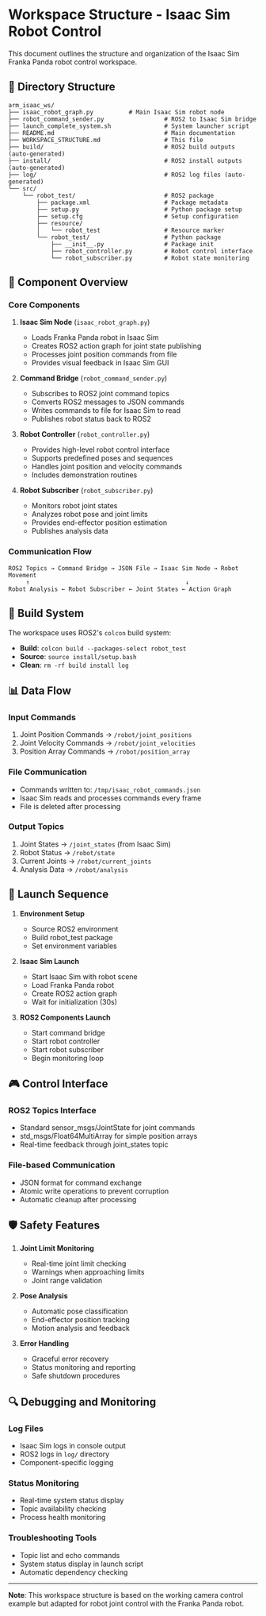 # Workspace Structure - Isaac Sim Robot Control

This document outlines the structure and organization of the Isaac Sim Franka Panda robot control workspace.

## 📁 Directory Structure

```
arm_isaac_ws/
├── isaac_robot_graph.py          # Main Isaac Sim robot node
├── robot_command_sender.py                 # ROS2 to Isaac Sim bridge
├── launch_complete_system.sh               # System launcher script
├── README.md                               # Main documentation
├── WORKSPACE_STRUCTURE.md                  # This file
├── build/                                  # ROS2 build outputs (auto-generated)
├── install/                                # ROS2 install outputs (auto-generated)
├── log/                                    # ROS2 log files (auto-generated)
└── src/
    └── robot_test/                         # ROS2 package
        ├── package.xml                     # Package metadata
        ├── setup.py                        # Python package setup
        ├── setup.cfg                       # Setup configuration
        ├── resource/
        │   └── robot_test                  # Resource marker
        └── robot_test/                     # Python package
            ├── __init__.py                 # Package init
            ├── robot_controller.py         # Robot control interface
            └── robot_subscriber.py         # Robot state monitoring
```

## 🎯 Component Overview

### Core Components

1. **Isaac Sim Node** (`isaac_robot_graph.py`)
   - Loads Franka Panda robot in Isaac Sim
   - Creates ROS2 action graph for joint state publishing
   - Processes joint position commands from file
   - Provides visual feedback in Isaac Sim GUI

2. **Command Bridge** (`robot_command_sender.py`)
   - Subscribes to ROS2 joint command topics
   - Converts ROS2 messages to JSON commands
   - Writes commands to file for Isaac Sim to read
   - Publishes robot status back to ROS2

3. **Robot Controller** (`robot_controller.py`)
   - Provides high-level robot control interface
   - Supports predefined poses and sequences
   - Handles joint position and velocity commands
   - Includes demonstration routines

4. **Robot Subscriber** (`robot_subscriber.py`)
   - Monitors robot joint states
   - Analyzes robot pose and joint limits
   - Provides end-effector position estimation
   - Publishes analysis data

### Communication Flow

```
ROS2 Topics → Command Bridge → JSON File → Isaac Sim Node → Robot Movement
     ↑                                            ↓
Robot Analysis ← Robot Subscriber ← Joint States ← Action Graph
```

## 🔧 Build System

The workspace uses ROS2's `colcon` build system:

- **Build**: `colcon build --packages-select robot_test`
- **Source**: `source install/setup.bash`
- **Clean**: `rm -rf build install log`

## 📊 Data Flow

### Input Commands
1. Joint Position Commands → `/robot/joint_positions`
2. Joint Velocity Commands → `/robot/joint_velocities`
3. Position Array Commands → `/robot/position_array`

### File Communication
- Commands written to: `/tmp/isaac_robot_commands.json`
- Isaac Sim reads and processes commands every frame
- File is deleted after processing

### Output Topics
1. Joint States → `/joint_states` (from Isaac Sim)
2. Robot Status → `/robot/state`
3. Current Joints → `/robot/current_joints`
4. Analysis Data → `/robot/analysis`

## 🚀 Launch Sequence

1. **Environment Setup**
   - Source ROS2 environment
   - Build robot_test package
   - Set environment variables

2. **Isaac Sim Launch**
   - Start Isaac Sim with robot scene
   - Load Franka Panda robot
   - Create ROS2 action graph
   - Wait for initialization (30s)

3. **ROS2 Components Launch**
   - Start command bridge
   - Start robot controller
   - Start robot subscriber
   - Begin monitoring loop

## 🎮 Control Interface

### ROS2 Topics Interface
- Standard sensor_msgs/JointState for joint commands
- std_msgs/Float64MultiArray for simple position arrays
- Real-time feedback through joint_states topic

### File-based Communication
- JSON format for command exchange
- Atomic write operations to prevent corruption
- Automatic cleanup after processing

## 🛡️ Safety Features

1. **Joint Limit Monitoring**
   - Real-time joint limit checking
   - Warnings when approaching limits
   - Joint range validation

2. **Pose Analysis**
   - Automatic pose classification
   - End-effector position tracking
   - Motion analysis and feedback

3. **Error Handling**
   - Graceful error recovery
   - Status monitoring and reporting
   - Safe shutdown procedures

## 🔍 Debugging and Monitoring

### Log Files
- Isaac Sim logs in console output
- ROS2 logs in `log/` directory
- Component-specific logging

### Status Monitoring
- Real-time system status display
- Topic availability checking
- Process health monitoring

### Troubleshooting Tools
- Topic list and echo commands
- System status display in launch script
- Automatic dependency checking

---

**Note**: This workspace structure is based on the working camera control example but adapted for robot joint control with the Franka Panda robot. 